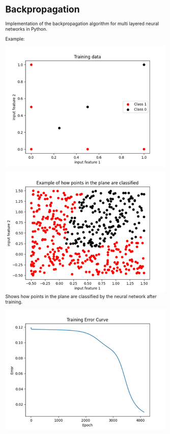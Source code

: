 # Backpropagation

Implementation of the backpropagation algorithm for multi layered neural networks in Python.



Example:

![Training data](training_data.png)

![Example of classification](example_classification.png)
Shows how points in the plane are classified by the neural network after training.





![Training error example](training_error.png)
